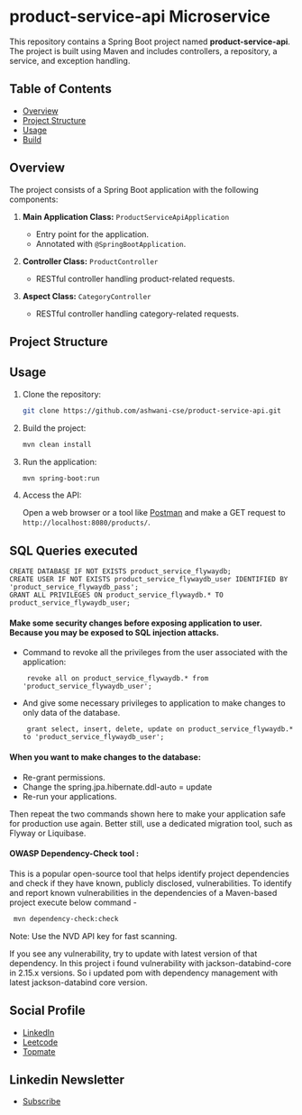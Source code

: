 # product-service-api Microservice

This repository contains a Spring Boot project named **product-service-api**. The project is built using Maven and includes controllers, a repository, a service, and exception handling.

## Table of Contents
- [Overview](#overview)
- [Project Structure](#project-structure)
- [Usage](#usage)
- [Build](#build)

## Overview

The project consists of a Spring Boot application with the following components:

1. **Main Application Class:** `ProductServiceApiApplication`
    - Entry point for the application.
    - Annotated with `@SpringBootApplication`.

2. **Controller Class:** `ProductController`
    - RESTful controller handling product-related requests.

3. **Aspect Class:** `CategoryController`
     - RESTful controller handling category-related requests.

## Project Structure


## Usage

1. Clone the repository:

    ```bash
    git clone https://github.com/ashwani-cse/product-service-api.git
    ```

2. Build the project:

    ```bash
    mvn clean install
    ```

3. Run the application:

    ```bash
    mvn spring-boot:run
    ```

4. Access the API:

   Open a web browser or a tool like [Postman](https://www.postman.com/) and make a GET request to `http://localhost:8080/products/`.

## SQL Queries executed
```mysql
CREATE DATABASE IF NOT EXISTS product_service_flywaydb;
CREATE USER IF NOT EXISTS product_service_flywaydb_user IDENTIFIED BY 'product_service_flywaydb_pass';
GRANT ALL PRIVILEGES ON product_service_flywaydb.* TO product_service_flywaydb_user;
```
#### Make some security changes before exposing application to user. Because you may be exposed to SQL injection attacks.
  - Command to revoke all the privileges from the user associated with the application:
     ```mysql
      revoke all on product_service_flywaydb.* from 'product_service_flywaydb_user';
      ```
  - And give some necessary privileges to application to make changes to only data of the database.
     ```mysql
      grant select, insert, delete, update on product_service_flywaydb.* to 'product_service_flywaydb_user';
      ```
#### When you want to make changes to the database:
-  Re-grant permissions. 
- Change the spring.jpa.hibernate.ddl-auto =  update
- Re-run your applications.
  
Then repeat the two commands shown here to make your application safe for production use again. Better still, use a dedicated migration tool, such as Flyway or Liquibase.


#### OWASP Dependency-Check tool :
This is a popular open-source tool that helps identify project dependencies and check if they have known, publicly disclosed, vulnerabilities.
To identify and report known vulnerabilities in the dependencies of a Maven-based project execute below command - 
   ```bash
    mvn dependency-check:check 
   ```
Note: Use the NVD API key for fast scanning.

If you see any vulnerability, try to update with latest version of that dependency.
In this project i found vulnerability with jackson-databind-core in 2.15.x versions. 
So i updated pom with dependency management with latest jackson-databind core version.

## Social Profile
- [LinkedIn](https://www.linkedin.com/in/ashwanicse/)
- [Leetcode](https://leetcode.com/ashwani__kumar/)
- [Topmate](https://topmate.io/ashwanikumar)
## Linkedin Newsletter
- [Subscribe](https://www.linkedin.com/newsletters/7084124970443767808/)
